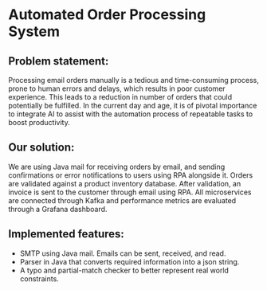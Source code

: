 # Automated Order Processing System
## Problem statement: 
Processing email orders manually is a tedious and time-consuming process, prone to human errors and delays, which results in poor customer experience. This leads to a reduction in number of orders that could potentially be fulfilled. In the current day and age, it is of pivotal importance to integrate AI to assist with the automation process of repeatable tasks to boost productivity. 

## Our solution:
We are using Java mail for receiving orders by email, and sending confirmations or error notifications to users using RPA alongside it. Orders are validated against a product inventory database. After validation, an invoice is sent to the customer through email using RPA. All microservices are connected through Kafka and performance metrics are evaluated through a Grafana dashboard. 

## Implemented features:
- SMTP using Java mail. Emails can be sent, received, and read.
- Parser in Java that converts required information into a json string.
- A typo and partial-match checker to better represent real world constraints.
